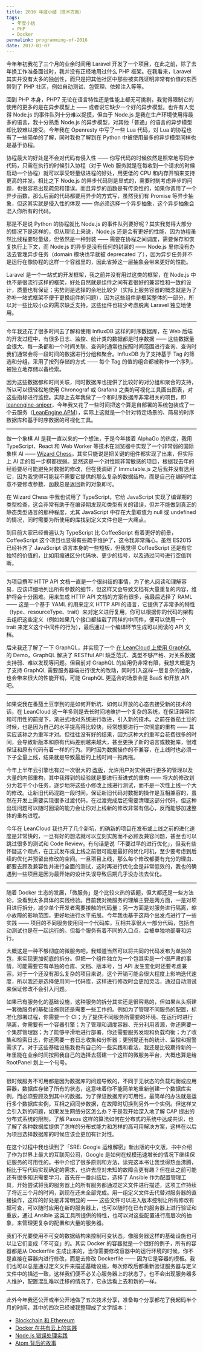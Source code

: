 ```yaml
---
title: 2016 年度小结（技术方面）
tags:
  - 年度小结
  - PHP
  - Docker
permalink: programming-of-2016
date: 2017-01-07
---
```


今年年初我花了三个月的业余时间用 Laravel 开发了一个项目，在此之前，除了去年换工作准备面试时，我并没有正经地用过什么 PHP 框架。在我看来，Laravel 其实并没有太多的独创性，而只是把其他社区中那些被实践证明非常有价值的东西带到了 PHP 社区，例如自动测试、包管理、依赖注入等等。

回到 PHP 本身，PHP7 无论在语言特性还是性能上都无可挑剔，我觉得限制它的使用的更多的是在异步模型上 —— 或者说它缺少一个好的异步模型。也许有人觉得 Node.js 的事件队列十分难以捉摸，但由于 Node.js 是我在生产环境使用得最多的语言，我十分熟悉 Node.js 的异步模型，对其他「普通」的语言的异步模型却比较难以接受。今年我在 Openresty 中写了一些 Lua 代码，对 Lua 的协程也有了一些简单的了解，同时我也了解到在 Python 中被使用最多的异步模型同样也是基于协程。

协程最大的好处是不会对代码有侵入性 —— 你写代码的时候依然是照常地写同步代码，只需在执行的时候引入协程（对于 Web 服务就是在每收到一个请求的时候启动一个协程）就可以享受轻量级进程的好处，用更低的 CPU 和内存开销来支持更高的并发。相比之下 Node.js 的异步代码则是显式的，需要时刻考虑异步的问题，也很容易出现疏忽和错误。而且异步的函数是有传染性的，如果你调用了一个异步函数，那么后面的代码都要用异步的方式写，虽然我们有 Promise 等异步抽象，但这其实就是侵入性的体现 —— 你必须选择一个异步抽象，这个异步抽象会混入你所有的代码。

那是不是说 Python 的协程就比 Node.js 的事件队列要好呢？其实我觉得大部分的情况下是这样的，但从理论上来说，Node.js 还是会有更好的性能，因为协程虽然比线程要轻量级，但依然是一种封装 —— 需要在协程之间调度，需要保存和恢复执行上下文，而 Node.js 的异步是没有任何的封装的 —— Node.js 里你没有办法去管理异步任务（domain 模块也早就被 deprecated 了），因为异步任务并不是运行在像协程的这样一个容器里的，因此省掉这一层抽象会带来更好的性能。

Laravel 是一个一站式的开发框架，我之前并没有用过这类的框架，在 Node.js 中也不是很流行这样的框架，好处自然就是组件之间有着很好的兼容性和一致的设计，质量也有保证；劣势则是选择的余地比较少（实际上服务容器的概念就是为了弥补一站式框架不便于更换组件的问题），因为这些组件是框架整体的一部分，所以对一些比较小众的需求缺乏支持，这些组件也较少考虑脱离 Laravel 独立地使用。

- - - -

今年我还花了很多时间去了解和使用 InfluxDB 这样的时序数据库，在 Web 后端的开发过程中，有很多日志、监控、统计类的数据都是时序数据 —— 这些数据量会很大、每一条都和一个时间关联、查询时通常也按照时间范围进行查询、查询时我们通常会将一段时间的数据进行分组和聚合。InfluxDB 为了支持基于 Tag 的筛选和分组，采用了按列存储的方式 —— 每个 Tag 的值的组合都被称作一个序列，被独立地存储以备检索。

因为这些数据都和时间关联，同时数据库也提供了比较好的对分组和聚合的支持，所以可以很轻松地使用 Chronograf 或 Grafana 之类的可视化工具画出图表，对这些指标进行监控。实际上去年我做了一个和时序数据库非常相关的项目，即 [leanengine-sniper](https://github.com/leancloud/leanengine-sniper)，今年我又花了一些时间把这个算是自部署的系统包装成了一个云服务（[LeanEngine APM](https://apm.leanapp.cn)），实际上这就是一个针对特定场景的、简易的时序数据库和基于时序数据的可视化工具。

- - - -

做一个象棋 AI 是我一直以来的一个想法，于是今年接着 AlphaGo 的热度，我用 TypeScript、React 和 Web Worker 等技术在浏览器中实现了一个非常弱的国际象棋 AI —— [Wizard Chess](https://jysperm.me/2016/06/wizard-chess/)。其实只能说是把关键的组件都实现了出来，但实际上 AI 走的每一步棋都很弱。显然这是一个对性能非常敏感的项目，根据我去年的经验要尽可能避免对数据的修改，但在我调研了 Immutable.js 之后我并没有选用它，因为我觉得可能我不需要它提供的那么复杂的数据结构，而是自己在编码时注意不要修改参数、函数总是返回新的对象即可。

在 Wizard Chess 中我也试用了 TypeScript，它给 JavaScript 实现了编译期的类型检查，这会非常有助于在编译期发现和类型有关的错误，但并不能做到真正的静态类型语言的那种程度，尤其 JavaScript 中存在大量取值为 null 或 undefined 的情况，同时需要为所使用的库找到定义文件也是一大痛点。

到目前大家已经普遍认为 TypeScript 比 CoffeeScript 有着更好的前景，CoffeeScript 这个项目也显得有些疏于维护了，这令我非常痛心。虽然 ES2015 已经补齐了 JavaScript 语言本身的一些短板，但我觉得 CoffeeScript 还是有它独特的价值的，比如用缩进区分代码块、更少的括号，以及通过问号进行空值判断。

- - -

为项目撰写 HTTP API 文档一直是一个很纠结的事情，为了他人阅读和理解容易，应该详细地列出所有参数的细节，但这样又会导致文档有大量重复的内容，维护将会十分困难。用来生成 HTTP API 文档的方案有很多，我最后选择了 RAML —— 这是一个基于 YAML 的用来定义 HTTP API 的语言，它提供了非常多的特性（type、resourceType、trait）来对定义进行复用，你可以根据你的代码的架构去组织这些定义（例如如果几个接口都挂载了同样的中间件，便可以使用一个 trait 来定义这个中间件的行为），最后通过一个编译环节生成可以阅读的 API 文档。

后来我还了解了一下 GraphQL，并实现了一个 [在 LeanCloud 上使用 GraphQL](https://jysperm.me/2016/12/leancloud-graphql) 的 Demo，GraphQL 解决了 RESTful API 缺乏范式、类型不够严格、对关系数据支持弱、难以发现等问题。但目前对 GraphQL 的应用仍非常有限，我想大概是为了支持 GraphQL 需要服务器端进行很大的改动，同时引入这样一层复杂的抽象，也会带来很大的性能开销，可能 GraphQL 更适合的场景会是 BaaS 和开放 API 吧。

- - - -

如果说我在番茄土豆学到的是如何开新坑、如何以开放的心态去接受新的技术的话，在 LeanCloud 这一年多则是去长时间地维护一个复杂的系统，在保证兼容性和可用性的前提下，渐进式地对系统进行改进，引入新的技术。之前在番茄土豆的时候，也是因为自己的水平提高得比较快，经常想要进行一次彻底的重构  —— 其实应该称之为重写才对。但往往没有好的结果，因为这种大的重写会花费很多的时间，会导致新版本和原有代码差别越来越大，甚至更换了新的语言或数据库，很难保证和原有代码有着一样的行为。同时因为数据操作的不兼容，在上线时也必须一下子全量上线，结果就是导致最后的上线时间一拖再拖。

今年上半年云引擎也有过一次很大的 [改版](https://blog.leancloud.cn/4292)，允许用户对实例进行更多的管理以及大量的内部重构，其中我得到的经验就是要进行渐进式的重构  —— 将大的修改划分为若干个小任务，逐步地将这些小修改上线进行测试，而不是一次性上线一个大的修改。让新旧代码混跑一段时间，保证新旧代码对数据的操作是互相兼容的，虽然在开发上需要实现很多过渡代码，在过渡完成后还需要清理这部分代码，但这种出现问题可以随时回滚的能力会让你对上线新的修改非常有信心，反而能够加速整体的重构进程。

今年在 LeanCloud 我也开了几个新坑，的确新的项目在发布或上线之前的进化速度是非常快的，一旦有好的想法就可以立刻实施而不必顾及兼容问题，甚至也可以跳过很多的测试和 Code Review。有句话是说「不要过早的进行优化」，但我有些怀疑这个观点，在正式发布或上线之前很可能是最好的优化时机，至少要考虑到后续的优化并预留出修改的空间。一旦项目上线，那么每个修改都要有充分的理由、都要去顾及兼容性并进行全面的测试，这时再进行优化会是非常低效的，我也的确遇到一些项目是因为最开始的设计失误导致后期几乎没办法去优化。

- - - -

随着 Docker 生态的发展，「微服务」是个比较火热的话题，但大都还是一些方法论，没看到太多具体的实践经验。目前我对微服务的理解主要是两方面，一是对项目进行拆分，减少单个开发者需要接触的代码量；另一方面是对服务进行隔离，缩小故障的影响范围，更好地进行水平拓展。今年我也基于这两个出发点进行了一些实践 —— 项目的不同服务使用同一个代码库，互相共享很大一部分代码，包括自动测试也是在一起运行的。但每个服务有着不同的入口点，会被单独地部署和运行。

大概这是一种不够彻底的微服务吧，我知道当然可以将共同的代码发布为单独的包，来实现更加彻底的拆分。但把一个组件独立为一个包其实是一个很严肃的事情，可能需要它有单独的仓库、文档、版本号，当 API 发生变化时还要考虑兼容。对于一个还没有那么复杂的项目来说，这个开销可能会很大程度上影响迭代速度，所以我还是选择使用同一代码库，这样进行修改时会更加灵活，通过自动测试来保证修改不会引入问题。

如果已有服务化的基础设施，这种服务的拆分其实还是很容易的，但如果从头搭建一套微服务的基础设施则还是需要一些工作的。例如为了管理不同服务的配置，标准化部署过程，你需要一个 CI；为了提供不同服务所需要的环境、在运行时进行隔离，你需要有一个容器引擎；为了管理和调度容器、充分利用资源，你还需要一个集群管理器；为了能够平滑地进行部署，你还需要服务发现和负载均衡；为了收集和检索日志，你还需要一套日志收集和分析器；更别提还有的统计、监控和报警需求了。对于这些基础设施我也有自己的一些实践和看法，我还是比较期待新的一年里能在业余时间按照我自己的选择去搭建一个这样的微服务平台，大概也算是给 RootPanel 划上一个句号。

- - - -

很时候服务不可用都是因为数据库的问题导致的，不同于无状态的负载均衡或应用容器，数据库存储了所有的状态，这意味着你不能简单地重新创建一个数据库实例，而必须要顾及到其中的数据。为了保证数据库的可用性，最简单的办法就是运行多个数据库实例，互相之间同步数据，在故障时切换到另外一个实例。但这样又会引入新的问题，如果发生网络分区怎么办？于是我开始深入地了解 CAP 提出的分布式系统的限制，了解 Paxos 这样的算法如何在分布式的系统中达成共识，也了解了各种数据库提供了怎样的分布式能力和怎样的高可用解决方案，这样在以后为项目选择数据库的时候应该会更加有针对性。

在这个过程中我也读到了「SRE: Google 运维解密」新出版的中文版，书中介绍了作为世界上最大的互联网公司，Google 是如何在规模迅速增长的情况下继续保证服务的可用性的。书中介绍了很多原则和方法，读完这本书让我觉得热血沸腾，相比于写代码实现确定的需求，也许去应对未知的故障会更有趣？但在此之前可能还有很多知识需要学习，首先在一番纠结后，选择了 Ansible 作为配置管理工具，开始尝试将我的服务器上的所有服务都通过定义文件进行描述，这项工作持续了将近三个月的时间，到现在还未全部完成。用一组定义文件去代替对服务器的直接操作，这样的好处是非常明显的 —— 这些文件可以进入版本控制让所有修改有据可查，可以随时应用在新的服务器上，也可以随时在已有的服务器上进行验证和重放，通过 Ansible 这类工具所提供的特性，也可以对这些配置进行高层次的抽象，来管理更复杂的配置和大量的服务器。

我们不光要使用不可变的数据结构来控制可变状态，像服务器这样的基础设施也可以让它们变成「不可变」的。其实 Docker 的容器就是一个很好的例子，所有的容器都是从 Dockerfile 生成出来的，当你需要修改容器中的运行环境的时候，你不是直接在容器内进行修改，而是去修改 Dockerfile —— 因为它是容器的模板。我们也可以总是通过定义文件来描述基础设施，每次修改后都重新验证服务器与定义文件中的描述一致，这样我们便不必关心服务器上的状态了。也不会出现服务器多人维护，配置混乱难以迁移的情况了，它永远看上去和新的一样。

- - - -

此外今年我还公开或半公开地做了五次技术分享，准备每个分享都花了我起码半个月的时间，其中的四次已经被我整理成了文字版本：

* [Blockchain 和 Ethereum](https://jysperm.me/2016/05/blockchain-slides/)
* [Docker 在共有云上的实践](https://jysperm.me/2016/08/docker-and-containerization)
* [Node.js 错误处理实践](https://jysperm.me/2016/10/nodejs-error-handling/)
* [Atom 背后的故事](https://jysperm.me/2016/11/behind-atom)
